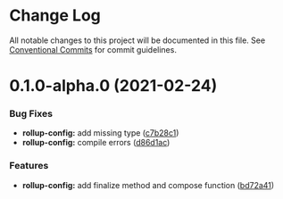 # Change Log

All notable changes to this project will be documented in this file.
See [Conventional Commits](https://conventionalcommits.org) for commit guidelines.

# 0.1.0-alpha.0 (2021-02-24)


### Bug Fixes

* **rollup-config:** add missing type ([c7b28c1](https://github.com/azimutlabs/rollup/commit/c7b28c198bcf44f16b7fbee00fdbfd10d00ec8bc))
* **rollup-config:** compile errors ([d86d1ac](https://github.com/azimutlabs/rollup/commit/d86d1ac9007a05b03abdbace8b86696eab061fa8))


### Features

* **rollup-config:** add finalize method and compose function ([bd72a41](https://github.com/azimutlabs/rollup/commit/bd72a415ffae141f86ff3d71ad34618e9a295cee))
